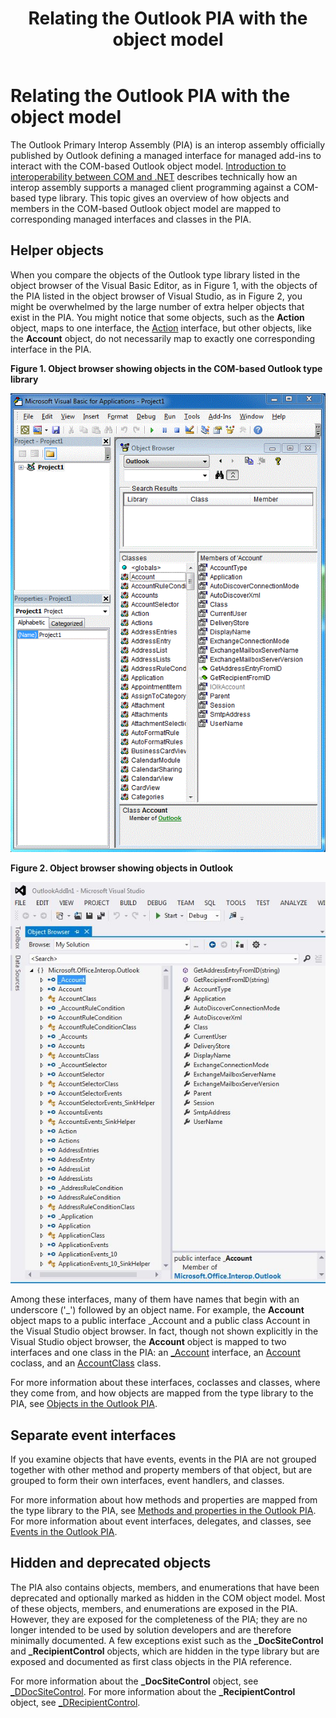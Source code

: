 ﻿---
title: Relating the Outlook PIA with the object model
TOCTitle: Relating the Outlook PIA with the object model
ms:assetid: 2875c324-cead-4250-b81b-3b7458a9f09e
ms:contentKeyID: 55119779
ms.date: 07/24/2014
mtps_version: v=office.15
---

# Relating the Outlook PIA with the object model

The Outlook Primary Interop Assembly (PIA) is an interop assembly officially published by Outlook defining a managed interface for managed add-ins to interact with the COM-based Outlook object model. [Introduction to interoperability between COM and .NET](introduction-to-interoperability-between-com-and-net.md) describes technically how an interop assembly supports a managed client programming against a COM-based type library. This topic gives an overview of how objects and members in the COM-based Outlook object model are mapped to corresponding managed interfaces and classes in the PIA.

## Helper objects

When you compare the objects of the Outlook type library listed in the object browser of the Visual Basic Editor, as in Figure 1, with the objects of the PIA listed in the object browser of Visual Studio, as in Figure 2, you might be overwhelmed by the large number of extra helper objects that exist in the PIA. You might notice that some objects, such as the **Action** object, maps to one interface, the [Action](https://msdn.microsoft.com/en-us/library/bb646971\(v=office.15\)) interface, but other objects, like the **Account** object, do not necessarily map to exactly one corresponding interface in the PIA.

**Figure 1. Object browser showing objects in the COM-based Outlook type library**

![Object browser showing objects in the COM-based Outlook type library](media/pia-vba-project.gif)

**Figure 2. Object browser showing objects in Outlook**

![Object browser showing objects in Outlook](media/pia-object-browser.jpg)

Among these interfaces, many of them have names that begin with an underscore ('\_') followed by an object name. For example, the **Account** object maps to a public interface \_Account and a public class Account in the Visual Studio object browser. In fact, though not shown explicitly in the Visual Studio object browser, the **Account** object is mapped to two interfaces and one class in the PIA: an [\_Account](https://msdn.microsoft.com/en-us/library/bb609471\(v=office.15\)) interface, an [Account](https://msdn.microsoft.com/en-us/library/bb645103\(v=office.15\)) coclass, and an [AccountClass](https://msdn.microsoft.com/en-us/library/bb645768\(v=office.15\)) class. 

For more information about these interfaces, coclasses and classes, where they come from, and how objects are mapped from the type library to the PIA, see [Objects in the Outlook PIA](objects-in-the-outlook-pia.md).

## Separate event interfaces

If you examine objects that have events, events in the PIA are not grouped together with other method and property members of that object, but are grouped to form their own interfaces, event handlers, and classes. 

For more information about how methods and properties are mapped from the type library to the PIA, see [Methods and properties in the Outlook PIA](methods-and-properties-in-the-outlook-pia.md). For more information about event interfaces, delegates, and classes, see [Events in the Outlook PIA](events-in-the-outlook-pia.md).

## Hidden and deprecated objects

The PIA also contains objects, members, and enumerations that have been deprecated and optionally marked as hidden in the COM object model. Most of these objects, members, and enumerations are exposed in the PIA. However, they are exposed for the completeness of the PIA; they are no longer intended to be used by solution developers and are therefore minimally documented. A few exceptions exist such as the **\_DocSiteControl** and **\_RecipientControl** objects, which are hidden in the type library but are exposed and documented as first class objects in the PIA reference. 

For more information about the **\_DocSiteControl** object, see [\_DDocSiteControl](https://msdn.microsoft.com/en-us/library/bb609520\(v=office.15\)). For more information about the **\_RecipientControl** object, see [\_DRecipientControl](https://msdn.microsoft.com/en-us/library/bb609501\(v=office.15\)).



